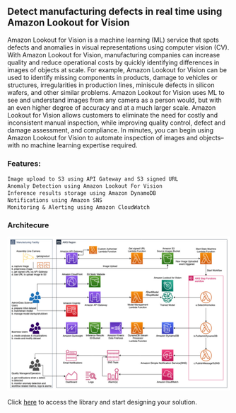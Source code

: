 ## Detect manufacturing defects in real time using Amazon Lookout for Vision

Amazon Lookout for Vision is a machine learning (ML) service that spots defects and anomalies in visual representations using computer vision (CV). With Amazon Lookout for Vision, manufacturing companies can increase quality and reduce operational costs by quickly identifying differences in images of objects at scale. For example, Amazon Lookout for Vision can be used to identify missing components in products, damage to vehicles or structures, irregularities in production lines, miniscule defects in silicon wafers, and other similar problems. Amazon Lookout for Vision uses ML to see and understand images from any camera as a person would, but with an even higher degree of accuracy and at a much larger scale. Amazon Lookout for Vision allows customers to eliminate the need for costly and inconsistent manual inspection, while improving quality control, defect and damage assessment, and compliance. In minutes, you can begin using Amazon Lookout for Vision to automate inspection of images and objects–with no machine learning expertise required.

### Features:

    Image upload to S3 using API Gateway and S3 signed URL
    Anomaly Detection using Amazon Lookout For Vision
    Inference results storage using Amazon DynamoDB
    Notifications using Amazon SNS
    Monitoring & Alerting using Amazon CloudWatch

### Architecure

![Manufacturing Defect Detection](../../../resources/images/mfg_defect_detection.jpg)

Click [here](https://github.com/aws-samples/amazon-lookout-for-vision-serverless-app?search=1) to access the library and start designing your solution.